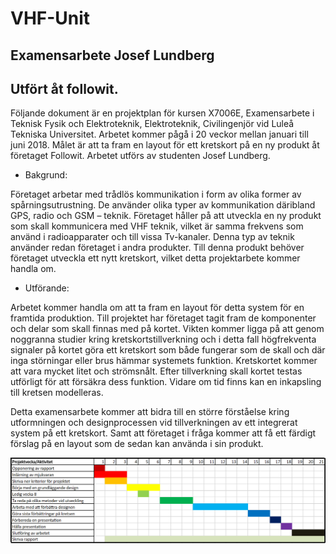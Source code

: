 # VHF-Unit
## Examensarbete Josef Lundberg 
## Utfört åt followit.

Följande dokument är en projektplan för kursen X7006E, Examensarbete i Teknisk Fysik och Elektroteknik, Elektroteknik, Civilingenjör vid Luleå Tekniska Universitet. Arbetet kommer pågå i 20 veckor mellan januari till juni 2018. Målet är att ta fram en layout för ett kretskort på en ny produkt åt företaget Followit. Arbetet utförs av studenten Josef Lundberg. 


- Bakgrund: 

Företaget arbetar med trådlös kommunikation i form av olika former av spårningsutrustning. De använder olika typer av kommunikation däribland GPS, radio och GSM – teknik. Företaget håller på att utveckla en ny produkt som skall kommunicera med VHF teknik, vilket är samma frekvens som använd i radioapparater och till vissa Tv-kanaler. Denna typ av teknik använder redan företaget i andra produkter. Till denna produkt behöver företaget utveckla ett nytt kretskort, vilket detta projektarbete kommer handla om.  

- Utförande:  

Arbetet kommer handla om att ta fram en layout för detta system för en framtida produktion. Till projektet har företaget tagit fram de komponenter och delar som skall finnas med på kortet. Vikten kommer ligga på att genom noggranna studier kring kretskortstillverkning och i detta fall högfrekventa signaler på kortet göra ett kretskort som både fungerar som de skall och där inga störningar eller brus hämmar systemets funktion. Kretskortet kommer att vara mycket litet och strömsnålt. Efter tillverkning skall kortet testas utförligt för att försäkra dess funktion. Vidare om tid finns kan en inkapsling till kretsen modelleras.  

Detta examensarbete kommer att bidra till en större förståelse kring utformningen och designprocessen vid tillverkningen av ett integrerat system på ett kretskort. Samt att företaget i fråga kommer att få ett färdigt förslag på en layout som de sedan kan använda i sin produkt.  

![Tidsplan Josef](https://github.com/Jurriz/VHF-Unit/blob/master/Tidsplan.png)
